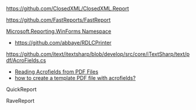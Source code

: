 https://github.com/ClosedXML/ClosedXML.Report

https://github.com/FastReports/FastReport

[Microsoft.Reporting.WinForms Namespace](https://docs.microsoft.com/en-us/previous-versions/visualstudio/visual-studio-2008/ms252706(v=vs.90))

- https://github.com/abbaye/RDLCPrinter

https://github.com/itext/itextsharp/blob/develop/src/core/iTextSharp/text/pdf/AcroFields.cs

- [Reading Acrofields from PDF Files](https://www.codeproject.com/Articles/1032782/Reading-Acrofields-from-PDF-Files)
- [how to create a template PDF file with acrofields?](https://stackoverflow.com/questions/19564086/how-to-create-a-template-pdf-file-with-acrofields)

QuickReport

RaveReport
